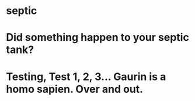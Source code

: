 # septic
# Did something happen to your septic tank?
# Testing, Test 1, 2, 3... Gaurin is a homo sapien. Over and out.
